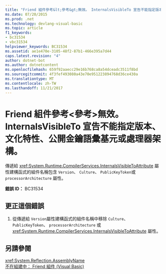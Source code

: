 ```yaml
---
title: "Friend 組件參考&lt;參考&gt;無效。 InternalsVisibleTo 宣告不能指定版本、文化特性、公開金鑰語彙基元或處理器架構。"
ms.date: 07/20/2015
ms.prod: .net
ms.technology: devlang-visual-basic
ms.topic: article
f1_keywords:
- bc31534
- vbc31534
helpviewer_keywords: BC31534
ms.assetid: ae1e470e-3105-48f2-87b1-466e395a7d44
caps.latest.revision: "4"
author: dotnet-bot
ms.author: dotnetcontent
ms.openlocfilehash: 659f92aaecc29e16b768ca8a54dceadc3511f8bd
ms.sourcegitcommit: 4f3fef493080a43e70e951223894768d36ce430a
ms.translationtype: MT
ms.contentlocale: zh-TW
ms.lasthandoff: 11/21/2017
---
```

# <a name="friend-assembly-reference-ltreferencegt-is-invalid-internalsvisibleto-declarations-cannot-have-a-version-culture-public-key-token-or-processor-architecture-specified"></a>Friend 組件參考&lt;參考&gt;無效。 InternalsVisibleTo 宣告不能指定版本、文化特性、公開金鑰語彙基元或處理器架構。
傳遞給 <xref:System.Runtime.CompilerServices.InternalsVisibleToAttribute> 屬性建構函式的組件名稱包含 `Version`、 `Culture`、 `PublicKeyToken`或 `processorArchitecture` 屬性。  
  
 **錯誤 ID：** BC31534  
  
## <a name="to-correct-this-error"></a>更正這個錯誤  
  
1.  從傳遞給 `Version`屬性建構函式的組件名稱中移除 `Culture`、 `PublicKeyToken`、 `processorArchitecture` 或 <xref:System.Runtime.CompilerServices.InternalsVisibleToAttribute> 屬性。  
  
## <a name="see-also"></a>另請參閱  
 <xref:System.Reflection.AssemblyName>  
 [不在組建中： Friend 組件 (Visual Basic)](http://msdn.microsoft.com/en-us/80e7a33a-ca91-450b-a00e-c5a7986e228c)
